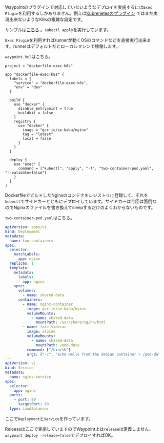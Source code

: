 
Waypointのプラグインで対応していないようなデプロイを実施するには`Exec Plugin`を利用するしかありません。例えば[Kubrenetesのプラグイン](https://www.waypointproject.io/plugins/kubernetes) ではまだ実現出来ないようなK8sの複雑な設定です。

サンプルは[こちら](https://github.com/tkaburagi/waypoint-sample-configs) 。`kubectl apply`を実行しています。

`Exec Plugin`を利用すればrunnerが動くOSのコマンドなどを直接実行出来ます。runnerはデフォルトだとローカルマシンで稼働します。


`waypoint.hcl`はこちら。
```hcl
project = "dockerfile-exec-k8s"

app "dockerfile-exec-k8s" {
  labels = {
    "service" = "dockerfile-exec-k8s",
    "env" = "dev"
  }

  build {
    use "docker" {
      disable_entrypoint = true
      buildkit = false
    }
    registry {
      use "docker" {
        image = "gcr.io/se-kabu/nginx"
        tag = "latest"
        local = false
      }
    }
  }

  deploy {
    use "exec" {
      command = ["kubectl", "apply", "-f", "two-container-pod.yaml", "--validate=false"]
    }
  }
}
```

DockerfileでビルドしたNginxのコンテナをレジストリに登録して、それを`kubectl`でサイドカーとともにデプロイしています。サイドカーは今回は面倒なのでNginxのファイルを書き換えてsleepするだけのよくわからないものです。

`two-container-pod.yaml`はこちら。
```yaml
apiVersion: apps/v1
kind: Deployment
metadata:
  name: two-containers
spec:
  selector:
    matchLabels:
      app: nginx
  replicas: 1
  template:
    metadata:
      labels:
        app: nginx
    spec:
      volumes:
        - name: shared-data
      containers:
        - name: nginx-container
          image: gcr.io/se-kabu/nginx
          volumeMounts:
            - name: shared-data
              mountPath: /usr/share/nginx/html
        - name: fake-sidecar
          image: alpine
          volumeMounts:
            - name: shared-data
              mountPath: /pod-data
          command: ["/bin/sh"]
          args: ["-c", "echo Hello from the debian container > /pod-data/index.html && sleep 99999999"]
---
apiVersion: v1
kind: Service
metadata:
  name: nginx-service
spec:
  selector:
    app: nginx
  ports:
    - port: 80
      targetPort: 80
  type: LoadBalancer
```

ここで`Deployment`と`Service`を作っています。

Releaseはここで実施していますのでWaypoint上は`release`は定義しません。`waypoint deploy -release=false`でデプロイすればOK。